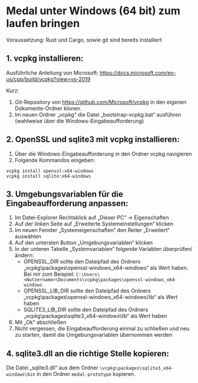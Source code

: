 # Medal unter Windows (64 bit) zum laufen bringen

Voraussetzung: Rust und Cargo, sowie git sind bereits installiert

## 1. vcpkg installieren:
Ausführliche Anleitung von Microsoft: https://docs.microsoft.com/en-us/cpp/build/vcpkg?view=vs-2019

Kurz:
1. Git-Repository von https://github.com/Microsoft/vcpkg in den eigenen Dokumente-Ordner klonen.
2. Im neuen Ordner „vcpkg“ die Datei „bootstrap-vcpkg.bat“ ausführen (wahlweise über die Windows-Eingabeaufforderung)

## 2. OpenSSL und sqlite3 mit vcpkg installieren:
1. Über die Windows-Eingabeaufforderung in den Ordner vcpkg navigieren
2. Folgende Kommandos eingeben:
```
vcpkg install openssl:x64-windows
vcpkg install sqlite:x64-windows
```

## 3. Umgebungsvariablen für die Eingabeaufforderung anpassen:
1. Im Datei-Explorer Rechtsklick auf „Dieser PC“ → Eigenschaften
2. Auf der linken Seite auf „Erweiterte Systemeinstellungen“ klicken
3. Im neuen Fenster „Systemeigenschaften“ den Reiter „Erweitert“ auswählen
4. Auf den untersten Button „Umgebungsvariablen“ klicken
5. In der unteren Tabelle „Systemvariablen“ folgende Variablen überprüfen/ändern:
   - OPENSSL_DIR sollte den Dateipfad des Ordners „vcpkg\packages\openssl-windows_x64-windows“ als Wert haben.
     Bei mir zum Beispiel: `C:\Users\<Nutzername>\Documents\vcpkg\packages\openssl-windows_x64-windows`
   - OPENSSL_LIB_DIR sollte den Dateipfad des Ordners „vcpkg\packages\openssl-windows_x64-windows/lib“ als Wert haben
   - SQLITE3_LIB_DIR sollte den Dateipfad des Ordners „vcpkg\packages\sqlite3_x64-windows\lib“ als Wert haben
6. Mit „Ok“ abschließen
7. Nicht vergessen, die Eingabeaufforderung einmal zu schließen und neu zu starten, damit die Umgebungsvariablen übernommen werden

## 4. sqlite3.dll an die richtige Stelle kopieren:
Die Datei „sqlite3.dll“ aus dem Ordner `\vcpkg\packages\sqlite3_x64-windows\bin` in den Ordner `medal-prototype` kopieren.
